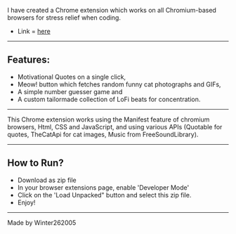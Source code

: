 I have created a Chrome extension which works on all Chromium-based browsers for stress relief when coding.<br>
- Link = <a href="https://github.com/iamrahulmahato/master-web-development/tree/main/projects/Relaxio">here</a>
<hr>
<h2>Features:</h2>

- Motivational Quotes on a single click,
- Meow! button which fetches random funny cat photographs and GIFs,
- A simple number guesser game and
- A custom tailormade collection of LoFi beats for concentration.
<hr>
This Chrome extension works using the Manifest feature of chromium browsers, Html, CSS and JavaScript, and using various APIs (Quotable for quotes, TheCatApi for cat images, Music from FreeSoundLibrary).
<hr>

<h2>How to Run?</h2>

- Download as zip file
- In your browser extensions page, enable 'Developer Mode'
- Click on the 'Load Unpacked" button and select this zip file.
- Enjoy!
<hr>
Made by Winter262005
